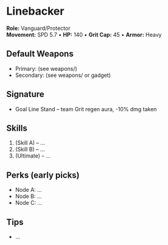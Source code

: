 # Linebacker
**Role:** Vanguard/Protector  
**Movement:** SPD 5.7 • **HP:** 140 • **Grit Cap:** 45 • **Armor:** Heavy

## Default Weapons
- Primary: (see weapons/)
- Secondary: (see weapons/ or gadget)

## Signature
- Goal Line Stand – team Grit regen aura, -10% dmg taken

## Skills
1. (Skill A) – …
2. (Skill B) – …
3. (Ultimate) – …

## Perks (early picks)
- Node A: …
- Node B: …
- Node C: …

## Tips
- …
